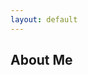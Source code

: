 ```yaml
---
layout: default
---
```


## About Me

<img class="profile-picture" src="">

<!--- I am a graduate student at California Institute of Technology, working on modeling and analysis of synthetic biological circuits. I am working in the [Murray Lab]#(http://www.cds.caltech.edu/~murray/wiki/index.php?title=Main_Page). Refer to the [Projects](https://ayush-pandey.github.io/projects) and [Publications](https://ayush-pandey.github.io/publication) page for more information on my current work. -->

<!--- Before joining Caltech, I graduated with a bachelors and a masters degree from the Indian Institute of Technoloy (IIT) Kharagpur, India. My Bachelor of Technology (Hons.) degree is in instrumentation engineering and Master of Technology in 
Control System Engineering from the Electrical Engineering department.


## Research Interests
<!---
* Control theory
* Systems and synthetic biology
* Robust and optimal control
* Robotics 


---
<hr>
